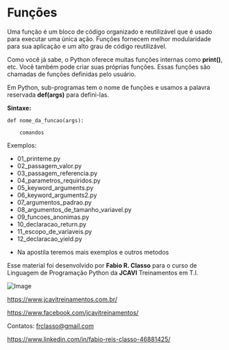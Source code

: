 Funções
========

Uma função é um bloco de código organizado e reutilizável que é usado para
executar uma única ação. Funções fornecem melhor modularidade para sua aplicação
e um alto grau de código reutilizável.

Como você já sabe, o Python oferece muitas funções internas como **print()**, etc.
Você também pode criar suas próprias funções. Essas funções são chamadas de
funções definidas pelo usuário.


Em Python, sub-programas tem o nome de funções e usamos a palavra reservada
**def(args)** para defini-las.

**Sintaxe:**

    def nome_da_funcao(args):

        comandos


Exemplos:
- 01_printeme.py
- 02_passagem_valor.py
- 03_passagem_referencia.py
- 04_parametros_requiridos.py
- 05_keyword_arguments.py
- 06_keyword_arguments2.py
- 07_argumentos_padrao.py
- 08_argumentos_de_tamanho_variavel.py
- 09_funcoes_anonimas.py
- 10_declaracao_return.py
- 11_escopo_de_variaveis.py
- 12_declaracao_yield.py


* Na apostila teremos mais exemplos e outros metodos


Esse material foi desenvolvido por **Fabio R. Classo** para o curso de Linguagem de
Programação Python da **JCAVI** Treinamentos em T.I.


![Image](https://github.com/frclasso/apostila_python_modulo_1/blob/master/jcavi.png "JCAVI")

https://www.jcavitreinamentos.com.br/

https://www.facebook.com/jcavitreinamentos/

Contatos: frclasso@gmail.com

https://www.linkedin.com/in/fabio-reis-classo-46881425/